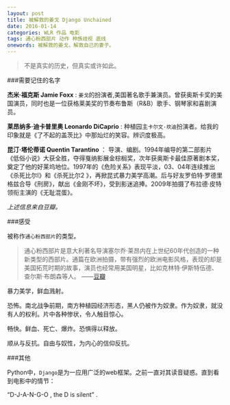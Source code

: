 ```yaml
---
layout: post
title: 被解救的姜戈 Django Unchained
date: 2016-01-14
categories: WLR 作品 电影
tags: 通心粉西部片 动作 种族歧视 底线
onewords: 被解救的姜戈，解救自己的妻子。 
---
```

> 不是真实的历史，但真实或许如此。

###需要记住的名字

**杰米·福克斯 Jamie Foxx** : `姜戈`的扮演者,美国著名歌手兼演员。曾获奥斯卡奖的美国演员，同时也是一位获格莱美奖的节奏布鲁斯（R&B）歌手、钢琴家和喜剧演员。

**莱昂纳多·迪卡普里奥 Leonardo DiCaprio** : 种植园主`卡尔文·坎迪`扮演者。给我的印象就是《了不起的盖茨比》中那灿烂的笑容。辨识度极高。

**昆汀·塔伦蒂诺 Quentin Tarantino** ： 导演、编剧。1994年编导的第二部影片《低俗小说》大获全胜，夺得戛纳影展金棕榈奖，次年获奥斯卡最佳原著剧本奖，奠定了他的好莱坞地位。1997年的《危险关系》表现平淡，03、04年连续推出《杀死比尔Ⅰ》和《杀死比尔2 》，再掀昆式暴力美学高潮。后与好友罗伯特·罗德里格兹合导《刑房》，献出《金刚不坏》，受到影迷追捧。2009年拍摄了布拉德·皮特领衔主演的《无耻混蛋》。 

*上述信息来自豆瓣。*

###感受

被称作`通心粉西部片`的类型。

> 通心粉西部片是意大利著名导演塞尔乔·莱昂内在上世纪60年代创造的一种新类型的西部片。通篇在欧洲拍摄，带有强烈的欧洲电影风格，表现的却是美国拓荒时期的故事，演员也经常用美国明星，比如克林特·伊斯特伍德、查尔斯·布朗森等人。 ——[豆瓣](http://movie.douban.com/review/5859725/)

暴力美学，鲜血溅射。

恐怖。南北战争前期，南方种植园经济形态，黑人仍被作为奴隶。作为奴隶，就没有人的权利。片中各种惨状，令人触目惊心。

畅快。鲜血、死亡、爆炸。恐惧得以释放。

顺从与反抗。自由与奴性，为内心的信仰反抗。


###其他

Python中，`Django`是为一应用广泛的web框架。之前一直对其读音疑惑。直到看到电影中的情节：

“D-J-A-N-G-O , the D is silent” .